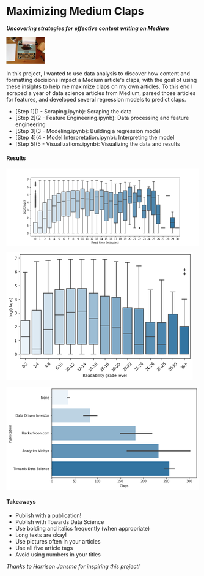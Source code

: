 # Maximizing Medium Claps

**_Uncovering strategies for effective content writing on Medium_**

<img src="https://github.com/collindching/Maximizing-Medium-Claps/blob/master/img/typewriter.jpg" width="100">

In this project, I wanted to use data analysis to discover how content and formatting decisions impact a Medium article's claps, with the goal of using these insights to help me maximize claps on my own articles. To this end I scraped a year of data science articles from Medium, parsed those articles for features, and developed several regression models to predict claps.

- [Step 1](1 - Scraping.ipynb): Scraping the data 
- [Step 2](2 - Feature Engineering.ipynb): Data processing and feature engineering
- [Step 3](3 - Modeling.ipynb): Building a regression model
- [Step 4](4 - Model Interpretation.ipynb): Interpreting the model
- [Step 5](5 - Visualizations.ipynb): Visualizing the data and results

#### Results

![](/img/read_time_boxplot.png)

![](/img/readability_boxplot.png)

![](/img/pub_comparison_barpot.png)

#### Takeaways

- Publish with a publication!
- Publish with Towards Data Science
- Use bolding and italics frequently (when appropriate)
- Long texts are okay!
- Use pictures often in your articles
- Use all five article tags
- Avoid using numbers in your titles

_Thanks to Harrison Jansma for inspiring this project!_